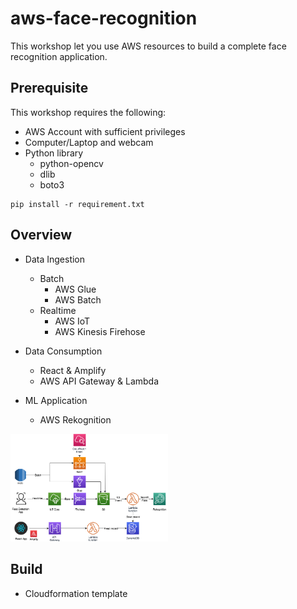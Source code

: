 # aws-face-recognition
This workshop let you use AWS resources to build a complete face recognition application.

## Prerequisite
This workshop requires the following:
- AWS Account with sufficient privileges
- Computer/Laptop and webcam 
- Python library
    - python-opencv
    - dlib
    - boto3

``` 
pip install -r requirement.txt 
```

## Overview
- Data Ingestion
    - Batch
        - AWS Glue
        - AWS Batch
    - Realtime
        - AWS IoT
        - AWS Kinesis Firehose

- Data Consumption
    - React & Amplify
    - AWS API Gateway & Lambda

- ML Application
    - AWS Rekognition
    
<img src="images/arch.png" alt="architecture"
	 width="50%" height="50%" />


## Build
- Cloudformation template